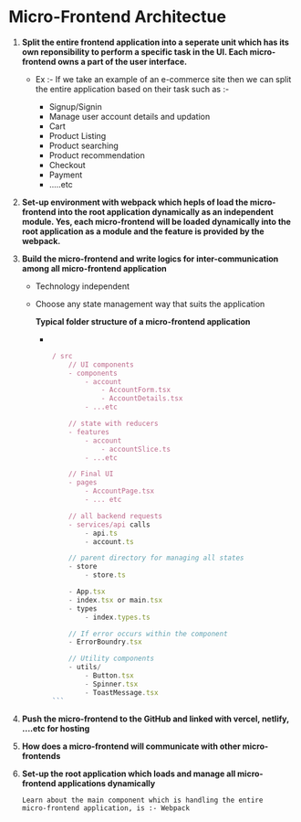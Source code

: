 # Micro-Frontend Architectue

1. **Split the entire frontend application into a seperate unit which has its own reponsibility to perform a specific task in the UI. Each micro-frontend owns a part of the user interface.**

   - Ex :- If we take an example of an e-commerce site then we can split the entire application based on their task such as :-

     - Signup/Signin
     - Manage user account details and updation
     - Cart
     - Product Listing
     - Product searching
     - Product recommendation
     - Checkout
     - Payment
     - .....etc

2. **Set-up environment with webpack which hepls of load the micro-frontend into the root application dynamically as an independent module. Yes, each micro-frontend will be loaded dynamically into the root application as a module and the feature is provided by the webpack.**

3. **Build the micro-frontend and write logics for inter-communication among all micro-frontend application**

   - Technology independent
   - Choose any state management way that suits the application

     **Typical folder structure of a micro-frontend application**

     -

     ````jsx
         / src
             // UI components
             - components
                 - account
                     - AccountForm.tsx
                     - AccountDetails.tsx
                 - ...etc

             // state with reducers
             - features
                 - account
                     - accountSlice.ts
                 - ...etc

             // Final UI
             - pages
                 - AccountPage.tsx
                 - ... etc

             // all backend requests
             - services/api calls
                 - api.ts
                 - account.ts

             // parent directory for managing all states
             - store
                 - store.ts

             - App.tsx
             - index.tsx or main.tsx
             - types
                 - index.types.ts

             // If error occurs within the component
             - ErrorBoundry.tsx

             // Utility components
             - utils/
                 - Button.tsx
                 - Spinner.tsx
                 - ToastMessage.tsx
         ```

     ````

4. **Push the micro-frontend to the GitHub and linked with vercel, netlify, ....etc for hosting**

5. **How does a micro-frontend will communicate with other micro-frontends**

6. **Set-up the root application which loads and manage all micro-frontend applications dynamically**

   <code>Learn about the main component which is handling the entire micro-frontend application, is :- Webpack</code>
